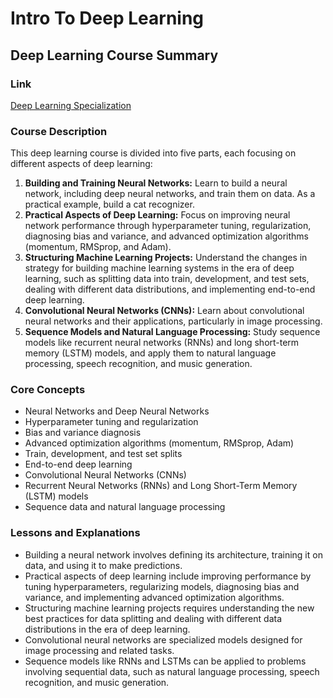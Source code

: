 # Intro To Deep Learning

## Deep Learning Course Summary

### Link
[Deep Learning Specialization](https://www.coursera.org/specializations/deep-learning)

### Course Description

This deep learning course is divided into five parts, each focusing on different aspects of deep learning:

1. **Building and Training Neural Networks:** Learn to build a neural network, including deep neural networks, and train them on data. As a practical example, build a cat recognizer.
2. **Practical Aspects of Deep Learning:** Focus on improving neural network performance through hyperparameter tuning, regularization, diagnosing bias and variance, and advanced optimization algorithms (momentum, RMSprop, and Adam).
3. **Structuring Machine Learning Projects:** Understand the changes in strategy for building machine learning systems in the era of deep learning, such as splitting data into train, development, and test sets, dealing with different data distributions, and implementing end-to-end deep learning.
4. **Convolutional Neural Networks (CNNs):** Learn about convolutional neural networks and their applications, particularly in image processing.
5. **Sequence Models and Natural Language Processing:** Study sequence models like recurrent neural networks (RNNs) and long short-term memory (LSTM) models, and apply them to natural language processing, speech recognition, and music generation.

### Core Concepts

- Neural Networks and Deep Neural Networks
- Hyperparameter tuning and regularization
- Bias and variance diagnosis
- Advanced optimization algorithms (momentum, RMSprop, Adam)
- Train, development, and test set splits
- End-to-end deep learning
- Convolutional Neural Networks (CNNs)
- Recurrent Neural Networks (RNNs) and Long Short-Term Memory (LSTM) models
- Sequence data and natural language processing

### Lessons and Explanations

- Building a neural network involves defining its architecture, training it on data, and using it to make predictions.
- Practical aspects of deep learning include improving performance by tuning hyperparameters, regularizing models, diagnosing bias and variance, and implementing advanced optimization algorithms.
- Structuring machine learning projects requires understanding the new best practices for data splitting and dealing with different data distributions in the era of deep learning.
- Convolutional neural networks are specialized models designed for image processing and related tasks.
- Sequence models like RNNs and LSTMs can be applied to problems involving sequential data, such as natural language processing, speech recognition, and music generation.
